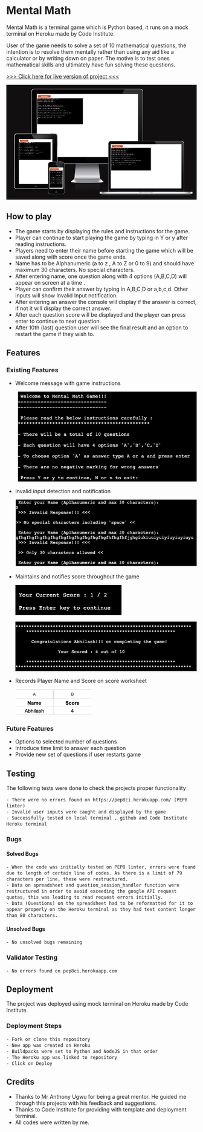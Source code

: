 # Mental Math

Mental Math is a terminal game which is Python based, it runs on a mock terminal on Heroku made by Code Institute.

User of the game needs to solve a set of 10 mathematical questions, the intention is to resolve them mentally rather than using any aid like a calculator or by writing down on paper. The motive is to test ones mathematical skills and ultimately have fun solving these questions.

[ >>> Click here for live version of project <<<](https://mental-math-466801bbea0a.herokuapp.com/)

![website homescreen on different platforms](assets/images/mental-math-responsive.png)


## How to play

- The game starts by displaying the rules and instructions for the game.
- Player can continue to start playing the game by typing in Y or y after reading instructions.
- Players need to enter their name before starting the game which will be saved along with score once the game ends.
- Name has to be Alphanumeric (a to z , A to Z or 0 to 9) and should have maximum 30 characters. No special characters.
- After entering name, one question along with 4 options (A,B,C,D) will appear on screen at a time .
- Player can confirm their answer by typing in A,B,C,D or a,b,c,d. Other inputs will show Invalid Input notification.
- After entering an answer the console will display if the answer is correct, if not it will display the correct answer.
- After each question score will be displayed and the player can press enter to continue to next question.
- After 10th (last) question user will see the final result and an option to restart the game if they wish to.


## Features

### Existing Features

- Welcome message with game instructions

  ![welcome message and instructions](assets/images/welcome-instructions.png)


- Invalid input detection and notification

  ![invalid inputs](assets/images/invalid-response.png)


- Maintains and notifies score throughout the game

  ![current score display](assets/images/score-update.png)

  ![final score](assets/images/end-score.png)


- Records Player Name and Score on score worksheet

  ![score record](assets/images/score-record.png)

### Future Features

- Options to selected number of questions
- Introduce time limit to answer each question
- Provide new set of questions if user restarts game


## Testing

The following tests were done to check the projects proper functionality

    - There were no errors found on https://pep8ci.herokuapp.com/ (PEP8 linter)
    - Invalid user inputs were caught and displayed by the game
    - Successfully tested on local terminal , github and Code Institute Heroku terminal 

### Bugs

#### Solved Bugs

    - When the code was initially tested on PEP8 linter, errors were found due to length of certain line of codes. As there is a limit of 79 characters per line, these were restructured.
    - Data on spreadsheet and question_session_handler function were restructured in order to avoid exceeding the google API request quotas, this was leading to read request errors initially. 
    - Data (Questions) on the spreadsheet had to be reformatted for it to appear properly on the Heroku terminal as they had text content longer than 80 characters.

#### Unsolved Bugs

    - No unsolved bugs remaining

### Validator Testing

    - No errors found on pep8ci.herokuapp.com


## Deployment

The project was deployed using mock terminal on Heroku made by Code Institute.

### Deployment Steps
    - Fork or clone this repository
    - New app was created on Heroku
    - Buildpacks were set to Python and NodeJS in that order
    - The Heroku app was linked to repository
    - Click on Deploy


## Credits

- Thanks to Mr Anthony Ugwu for being a great mentor. He guided me through this projects with his feedback and suggestions. 
- Thanks to Code Institute for providing with template and deployment terminal.
- All codes were written by me.
